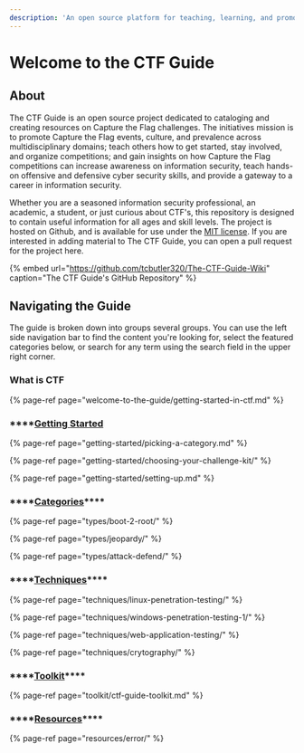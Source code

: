 ```yaml
---
description: 'An open source platform for teaching, learning, and promoting Capture the Flag'
---
```


# Welcome to the CTF Guide

## About

The CTF Guide is an open source project dedicated to cataloging  and creating resources on Capture the Flag challenges. The initiatives mission is to promote Capture the Flag events, culture, and prevalence across multidisciplinary domains; teach others  how to get started, stay involved, and organize competitions; and gain insights on how Capture the Flag competitions can increase awareness on information security, teach  hands-on offensive and defensive cyber security skills, and provide a gateway to a career in information security. 

Whether you are a seasoned information security professional, an academic, a student, or just curious about CTF's, this repository  is designed to contain useful information for all ages and skill levels. The project is hosted on Github, and is available for use under the [MIT license](https://opensource.org/licenses/MIT). If you are interested in adding material to The CTF Guide, you can open a pull request for the project here. 

{% embed url="https://github.com/tcbutler320/The-CTF-Guide-Wiki" caption="The CTF Guide\'s GitHub Repository" %}

## Navigating the Guide

The guide is broken down into groups several groups. You can use the left side navigation bar to find the content you're looking for, select the featured categories below, or search for any term using the search field in the upper right corner.

### What is CTF

{% page-ref page="welcome-to-the-guide/getting-started-in-ctf.md" %}

### \*\*\*\*[**Getting** **Started** ](getting-started/getting-started.md)

{% page-ref page="getting-started/picking-a-category.md" %}

{% page-ref page="getting-started/choosing-your-challenge-kit/" %}

{% page-ref page="getting-started/setting-up.md" %}

### \*\*\*\*[**Categories**](types/categories.md)\*\*\*\*

{% page-ref page="types/boot-2-root/" %}

{% page-ref page="types/jeopardy/" %}

{% page-ref page="types/attack-defend/" %}

### \*\*\*\*[**Techniques**](techniques/techniques.md)\*\*\*\*

{% page-ref page="techniques/linux-penetration-testing/" %}

{% page-ref page="techniques/windows-penetration-testing-1/" %}

{% page-ref page="techniques/web-application-testing/" %}

{% page-ref page="techniques/crytography/" %}

### \*\*\*\*[**Toolkit**](toolkit/ctf-guide-toolkit.md)\*\*\*\*

{% page-ref page="toolkit/ctf-guide-toolkit.md" %}

### \*\*\*\*[**Resources**](techniques/windows-penetration-testing-1/windows-penetration-testing-resources.md)\*\*\*\*

{% page-ref page="resources/error/" %}



